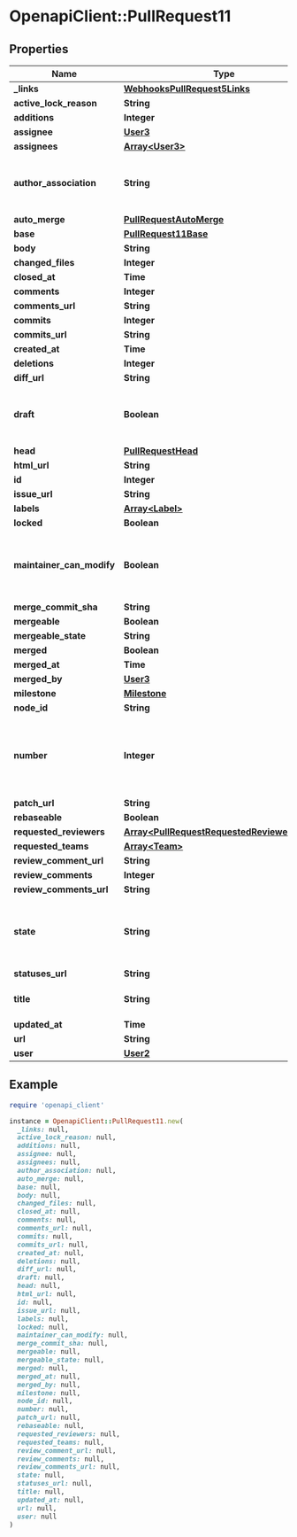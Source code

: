# OpenapiClient::PullRequest11

## Properties

| Name | Type | Description | Notes |
| ---- | ---- | ----------- | ----- |
| **_links** | [**WebhooksPullRequest5Links**](WebhooksPullRequest5Links.md) |  |  |
| **active_lock_reason** | **String** |  |  |
| **additions** | **Integer** |  | [optional] |
| **assignee** | [**User3**](User3.md) |  |  |
| **assignees** | [**Array&lt;User3&gt;**](User3.md) |  |  |
| **author_association** | **String** | How the author is associated with the repository. |  |
| **auto_merge** | [**PullRequestAutoMerge**](PullRequestAutoMerge.md) |  |  |
| **base** | [**PullRequest11Base**](PullRequest11Base.md) |  |  |
| **body** | **String** |  |  |
| **changed_files** | **Integer** |  | [optional] |
| **closed_at** | **Time** |  |  |
| **comments** | **Integer** |  | [optional] |
| **comments_url** | **String** |  |  |
| **commits** | **Integer** |  | [optional] |
| **commits_url** | **String** |  |  |
| **created_at** | **Time** |  |  |
| **deletions** | **Integer** |  | [optional] |
| **diff_url** | **String** |  |  |
| **draft** | **Boolean** | Indicates whether or not the pull request is a draft. |  |
| **head** | [**PullRequestHead**](PullRequestHead.md) |  |  |
| **html_url** | **String** |  |  |
| **id** | **Integer** |  |  |
| **issue_url** | **String** |  |  |
| **labels** | [**Array&lt;Label&gt;**](Label.md) |  |  |
| **locked** | **Boolean** |  |  |
| **maintainer_can_modify** | **Boolean** | Indicates whether maintainers can modify the pull request. | [optional] |
| **merge_commit_sha** | **String** |  |  |
| **mergeable** | **Boolean** |  | [optional] |
| **mergeable_state** | **String** |  | [optional] |
| **merged** | **Boolean** |  | [optional] |
| **merged_at** | **Time** |  |  |
| **merged_by** | [**User3**](User3.md) |  | [optional] |
| **milestone** | [**Milestone**](Milestone.md) |  |  |
| **node_id** | **String** |  |  |
| **number** | **Integer** | Number uniquely identifying the pull request within its repository. |  |
| **patch_url** | **String** |  |  |
| **rebaseable** | **Boolean** |  | [optional] |
| **requested_reviewers** | [**Array&lt;PullRequestRequestedReviewersInner&gt;**](PullRequestRequestedReviewersInner.md) |  |  |
| **requested_teams** | [**Array&lt;Team&gt;**](Team.md) |  |  |
| **review_comment_url** | **String** |  |  |
| **review_comments** | **Integer** |  | [optional] |
| **review_comments_url** | **String** |  |  |
| **state** | **String** | State of this Pull Request. Either &#x60;open&#x60; or &#x60;closed&#x60;. |  |
| **statuses_url** | **String** |  |  |
| **title** | **String** | The title of the pull request. |  |
| **updated_at** | **Time** |  |  |
| **url** | **String** |  |  |
| **user** | [**User2**](User2.md) |  |  |

## Example

```ruby
require 'openapi_client'

instance = OpenapiClient::PullRequest11.new(
  _links: null,
  active_lock_reason: null,
  additions: null,
  assignee: null,
  assignees: null,
  author_association: null,
  auto_merge: null,
  base: null,
  body: null,
  changed_files: null,
  closed_at: null,
  comments: null,
  comments_url: null,
  commits: null,
  commits_url: null,
  created_at: null,
  deletions: null,
  diff_url: null,
  draft: null,
  head: null,
  html_url: null,
  id: null,
  issue_url: null,
  labels: null,
  locked: null,
  maintainer_can_modify: null,
  merge_commit_sha: null,
  mergeable: null,
  mergeable_state: null,
  merged: null,
  merged_at: null,
  merged_by: null,
  milestone: null,
  node_id: null,
  number: null,
  patch_url: null,
  rebaseable: null,
  requested_reviewers: null,
  requested_teams: null,
  review_comment_url: null,
  review_comments: null,
  review_comments_url: null,
  state: null,
  statuses_url: null,
  title: null,
  updated_at: null,
  url: null,
  user: null
)
```

